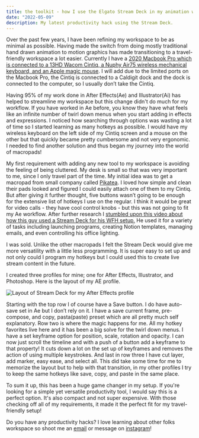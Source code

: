 ```yaml
---
title: the toolkit - how I use the Elgato Stream Deck in my animation workflow.
date: "2022-05-09"
description: My latest productivity hack using the Stream Deck.
---
```


Over the past few years, I have been refining my workspace to be as minimal as possible. Having made the switch from doing mostly traditional hand drawn animation to motion graphics has made transitioning to a travel-friendly workspace a lot easier.  Currently I have a [2020 Macbook Pro which is connected to a 13HD Wacom Cintiq, a Nuphy Air75 wireless mechanical keyboard, and an Apple magic mouse](https://kit.co/courtneypure/desk-tour-kit). I will add due to the limited ports on the Macbook Pro, the Cintiq is connected to a Caldigit dock and the dock is connected to the computer, so I usually don’t take the Cintiq.

Having 95% of my work done in After Effects(Ae) and Illustrator(Ai) has helped to streamline my workspace but this change didn't do much for my workflow. If you have worked in Ae before, you know they have what feels like an infinite number of twirl down menus when you start adding in effects and expressions. I noticed how searching through options was wasting a lot of time so I started learning as many hotkeys as possible. I would have my wireless keyboard on the left side of my Cintiq screen and a mouse on the other but that quickly became pretty cumbersome and not very ergonomic. I needed to find another solution and thus began my journey into the world of macropads!

My first requirement with adding any new tool to my workspace is avoiding the feeling of being cluttered. My desk is small so that was very important to me, since I only travel part of the time.  My initial idea was to get a macropad from small company called [Pikatea](https://www.pikatea.com/). I loved how simple and clean their pads looked and figured I could easily attach one of them to my Cintiq. But after giving it further thought, five buttons wasn’t going to be enough for the extensive list of hotkeys I use on the regular. I think it would be great for video calls - they have cool control knobs - but this was not going to fit my Ae workflow.  After further research I [stumbled upon this video about how this guy used a Stream Deck for his WFH setup.](https://www.youtube.com/watch?v=nrWRzYYC1rE) He used it for a variety of tasks including launching programs, creating Notion templates, managing emails, and even controlling his office lighting. 

I was sold. Unlike the other macropads I felt the Stream Deck would give me more versatility with a little less programming. It is super easy to set up and not only could I program my hotkeys but I could used this to create live stream content in the future.

I created three profiles for mine; one for After Effects, Illustrator, and Photoshop. Here is the layout of my AE profile.

![Layout of Stream Deck for my After Effects profile](.stream-deck.png)

Starting with the top row I of course have a Save button. I do have auto-save set in Ae but I don’t rely on it. I have a save current frame, pre-compose, and copy, pasta(paste) preset which are all pretty much self explanatory. Row two is where the magic happens for me. All my hotkey favorites live here and it has been a big solve for the twirl down menus. I have a set keyframe option for position, scale, rotation and opacity. I can now just scroll the timeline and with a push of a button add a keyframe to that property! It cuts down a lot on the set up of keyframes and removes the action of using multiple keystrokes. And last in row three I have cut layer, add marker, easy ease, and select all. This did take some time for me to memorize the layout but to help with that transition, in my other profiles I try to keep the same hotkeys like save, copy, and paste in the same place.

To sum it up, this has been a huge game changer in my setup. If you're looking for a simple yet versatile productivity tool, I would say this is a perfect option.  It's also compact and not super expensive. With those checking off all of my requirements, it made it the perfect fit for my travel-friendly setup!

Do you have any productivity hacks? I love learning about other folks workspace so shoot me an <a href='mailto:courtneypure@gmail.com'>email</a> or message on [instagram](https://www.instagram.com/courtneypure/)!
